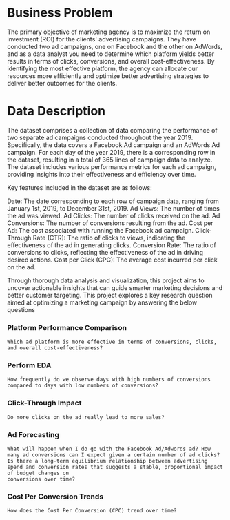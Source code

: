 # Business Problem

The primary objective of marketing agency is to maximize the return on investment (ROI) for the clients' advertising campaigns. They have conducted two ad campaigns, one on Facebook and the other on AdWords, and as a data analyst you need to determine which platform yields better results in terms of clicks, conversions, and overall cost-effectiveness. By identifying the most effective platform, the agency can allocate our resources more efficiently and optimize better advertising strategies to deliver better outcomes for the clients.

# Data Description
The dataset comprises a collection of data comparing the performance of two separate ad campaigns conducted throughout the year 2019. Specifically, the data covers a Facebook Ad campaign and an AdWords Ad campaign. For each day of the year 2019, there is a corresponding row in the dataset, resulting in a total of 365 lines of campaign data to analyze. The dataset includes various performance metrics for each ad campaign, providing insights into their effectiveness and efficiency over time.

Key features included in the dataset are as follows:

Date: The date corresponding to each row of campaign data, ranging from January 1st, 2019, to December 31st, 2019.
Ad Views: The number of times the ad was viewed.
Ad Clicks: The number of clicks received on the ad.
Ad Conversions: The number of conversions resulting from the ad.
Cost per Ad: The cost associated with running the Facebook ad campaign.
Click-Through Rate (CTR): The ratio of clicks to views, indicating the effectiveness of the ad in generating clicks.
Conversion Rate: The ratio of conversions to clicks, reflecting the effectiveness of the ad in driving desired actions.
Cost per Click (CPC): The average cost incurred per click on the ad.

Through thorough data analysis and visualization, this project aims to uncover actionable insights that can guide smarter marketing decisions and better customer targeting.
This project explores a key research question aimed at optimizing a marketing campaign by answering the below questions

### Platform Performance Comparison
    Which ad platform is more effective in terms of conversions, clicks, and overall cost-effectiveness?
### Perform EDA 
    How frequently do we observe days with high numbers of conversions compared to days with low numbers of conversions?
### Click-Through Impact
    Do more clicks on the ad really lead to more sales?
### Ad Forecasting
    What will happen when I do go with the Facebook Ad/Adwords ad? How many ad conversions can I expect given a certain number of ad clicks?
    Is there a long-term equilibrium relationship between advertising spend and conversion rates that suggests a stable, proportional impact of budget changes on 
    conversions over time?
### Cost Per Conversion Trends 
    How does the Cost Per Conversion (CPC) trend over time?
